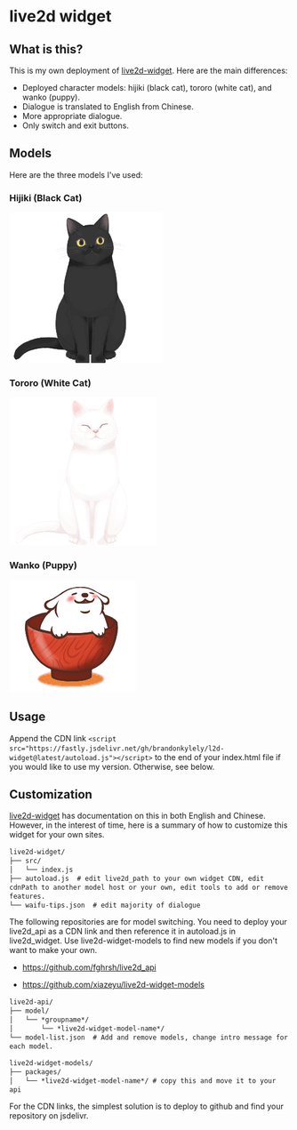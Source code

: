 # live2d widget

## What is this?

This is my own deployment of [live2d-widget](https://github.com/stevenjoezhang/live2d-widget). Here are the main differences:

- Deployed character models: hijiki (black cat), tororo (white cat), and wanko (puppy).
- Dialogue is translated to English from Chinese.
- More appropriate dialogue.
- Only switch and exit buttons.

## Models

Here are the three models I've used:

### Hijiki (Black Cat)
![Hijiki](./assets/hijiki.png)

### Tororo (White Cat)
![Tororo](./assets/tororo.png)

### Wanko (Puppy)
![Wanko](./assets/wanko.png)

## Usage

Append the CDN link ```<script src="https://fastly.jsdelivr.net/gh/brandonkylely/l2d-widget@latest/autoload.js"></script>``` to the end of your index.html file if you would like to use my version. Otherwise, see below.

## Customization

[live2d-widget](https://github.com/stevenjoezhang/live2d-widget) has documentation on this in both English and Chinese. However, in the interest of time, here is a summary of how to customize this widget for your own sites.


```
live2d-widget/
├── src/
│   └── index.js
├── autoload.js  # edit live2d_path to your own widget CDN, edit cdnPath to another model host or your own, edit tools to add or remove features.
└── waifu-tips.json  # edit majority of dialogue
```

The following repositories are for model switching. You need to deploy your live2d_api as a CDN link and then reference it in autoload.js in live2d_widget. Use live2d-widget-models to find new models if you don't want to make your own.

- https://github.com/fghrsh/live2d_api

- https://github.com/xiazeyu/live2d-widget-models  

```
live2d-api/
├── model/
│   └── *groupname*/
│       └── *live2d-widget-model-name*/
└── model-list.json  # Add and remove models, change intro message for each model.
```
```
live2d-widget-models/
├── packages/
│   └── *live2d-widget-model-name*/ # copy this and move it to your api
```

For the CDN links, the simplest solution is to deploy to github and find your repository on jsdelivr.

